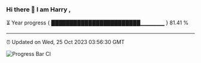 ### Hi there 👋 I am Harry , 

⏳ Year progress { ████████████████████████▁▁▁▁▁▁ } 81.41 %

---

⏰ Updated on Wed, 25 Oct 2023 03:56:30 GMT

![Progress Bar CI](https://github.com/duykhang68/duykhang68/workflows/Progress%20Bar%20CI/badge.svg)
